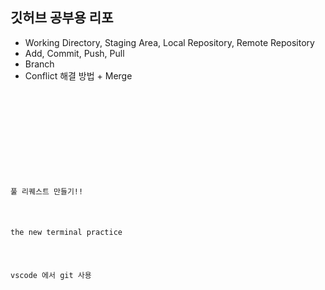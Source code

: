 ## 깃허브 공부용 리포

- Working Directory, Staging Area, Local Repository, Remote Repository
- Add, Commit, Push, Pull
- Branch
- Conflict 해결 방법 + Merge

<code>
<!DOCTYPE html>
<html lang="en">
<head>
    <meta charset="UTF-8">
    <meta name="viewport" content="width=device-width, initial-scale=1.0">
    <title>이건 새로운 기능</title>
</head>
<body>
    <p>풀 리퀘스트 만들기!!</p>
    <p>the new terminal practice</p>
    <p>vscode 에서 git 사용</p>

</body>
</html>

</code>